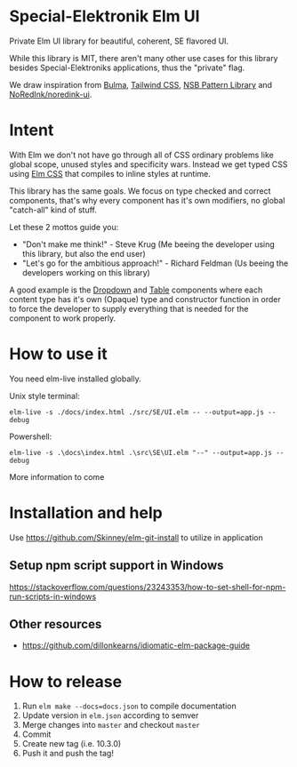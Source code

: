 # Special-Elektronik Elm UI

Private Elm UI library for beautiful, coherent, SE flavored UI.

While this library is MIT, there aren't many other use cases for this library besides Special-Elektroniks applications, thus the "private" flag.

We draw inspiration from [Bulma](https://bulma.io/), [Tailwind CSS](https://tailwindcss.com/), [NSB Pattern Library](https://youtu.be/yE9PKFI19RM?t=543) and [NoRedInk/noredink-ui](https://github.com/NoRedInk/noredink-ui).

# Intent

With Elm we don't not have go through all of CSS ordinary problems like global scope, unused styles and specificity wars. Instead we get typed CSS using [Elm CSS](https://package.elm-lang.org/packages/rtfeldman/elm-css/latest) that compiles to inline styles at runtime.

This library has the same goals. We focus on type checked and correct components, that's why every component has it's own modifiers, no global "catch-all" kind of stuff.

Let these 2 mottos guide you:

 - "Don't make me think!" - Steve Krug (Me beeing the developer using this library, but also the end user)
 - "Let's go for the ambitious approach!" - Richard Feldman (Us beeing the developers working on this library)

A good example is the [Dropdown](/SE-Framework-Dropdown) and [Table](/SE-Framework-Table) components where each content type has it's own (Opaque) type and constructor function in order to force the developer to supply everything that is needed for the component to work properly.

# How to use it

You need elm-live installed globally.

Unix style terminal:

`elm-live -s ./docs/index.html ./src/SE/UI.elm -- --output=app.js --debug`

Powershell:

`elm-live -s .\docs\index.html .\src\SE\UI.elm "--" --output=app.js --debug`

More information to come

# Installation and help

Use https://github.com/Skinney/elm-git-install to utilize in application

## Setup npm script support in Windows

https://stackoverflow.com/questions/23243353/how-to-set-shell-for-npm-run-scripts-in-windows

## Other resources

 - https://github.com/dillonkearns/idiomatic-elm-package-guide

# How to release

1. Run `elm make --docs=docs.json` to compile documentation
2. Update version in `elm.json` according to semver
3. Merge changes into `master` and checkout `master`
4. Commit
5. Create new tag (i.e. 10.3.0)
6. Push it and push the tag!
